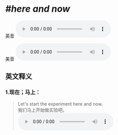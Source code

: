 # ***\#here and now*** 
英音
<audio src="./media/here and now1_AAC.aac" controls="controls"></audio>

美音
<audio src="./media/here and now2_AAC.aac" controls="controls"></audio>



  

英文释义
---
### 1.**现在；马上：**  

 > Let's start the experiment here and now.  
 > 我们马上开始做实验吧。    
<audio src="./media/here-5 .aac" controls="controls"></audio>


